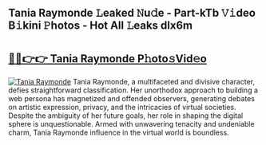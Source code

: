 ## Tania Raymonde 𝙻eaked 𝙽u𝚍e - Part-kTb 𝚅𝚒deo B𝚒kini 𝙿hotos - Hot All 𝙻eaks dlx6m

# <h2><a href="http://ld1a0d8.urlbe.top/?page=Tania+Raymonde">🔗🔗👉👉 Tania Raymonde P𝚑oto𝚜Vid𝚎o</a></h2>

[![Tania Raymonde](https://i.imgur.com/eBuTRDB.gif)](http://ld1a0d8.urlbe.top/?page=Tania+Raymonde)
Tania Raymonde, a multifaceted and divisive character, defies straightforward classification. Her unorthodox approach to building a web persona has magnetized and offended observers, generating debates on artistic expression, privacy, and the intricacies of virtual societies. Despite the ambiguity of her future goals, her role in shaping the digital sphere is unquestionable. Armed with unwavering tenacity and undeniable charm, Tania Raymonde influence in the virtual world is boundless.
